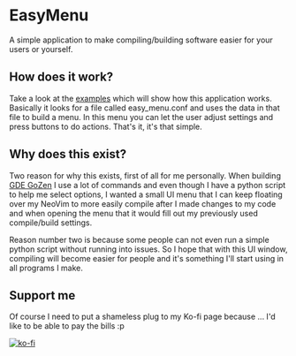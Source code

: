 # EasyMenu

A simple application to make compiling/building software easier for your users or yourself.

## How does it work?

Take a look at the [examples](https://github.com/VoylinsGamedevJourney/easy_menu/tree/master/examples) which will show how this application works. Basically it looks for a file called easy_menu.conf and uses the data in that file to build a menu. In this menu you can let the user adjust settings and press buttons to do actions. That's it, it's that simple.

## Why does this exist?

Two reason for why this exists, first of all for me personally. When building [GDE GoZen](https://github.com/VoylinsGamedevJourney/gde_gozen) I use a lot of commands and even though I have a python script to help me select options, I wanted a small UI menu that I can keep floating over my NeoVim to more easily compile after I made changes to my code and when opening the menu that it would fill out my previously used compile/build settings.

Reason number two is because some people can not even run a simple python script without running into issues. So I hope that with this UI window, compiling will become easier for people and it's something I'll start using in all programs I make.

## Support me

Of course I need to put a shameless plug to my Ko-fi page because ... I'd like to be able to pay the bills :p

[![ko-fi](https://ko-fi.com/img/githubbutton_sm.svg)](https://ko-fi.com/R6R4M1UM6)
